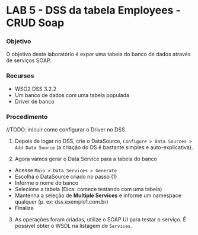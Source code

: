 # LAB 5 - DSS da tabela Employees - CRUD Soap

### Objetivo

O objetivo deste laboratório é expor uma tabela do banco de dados através de
serviços SOAP.

### Recursos

* WSO2 DSS 3.2.2
* Um banco de dados com uma tabela populada
* Driver de banco

### Procedimento

//TODO: inlcuir como configurar o Driver no DSS

1. Depois de logar no DSS, crie o DataSource,
`Configure > Data Sources > Add Data Source` (a criação do DS é bastante simples
   e auto-explicativa).

2. Agora vamos gerar o Data Service para a tabela do banco
  * Acesse `Main > Data Services > Generate`
  * Escolha o DataSource criado no passo (1)
  * Informe o nome do banco
  * Selecione a tabela (Dica: comece testando com uma tabela)
  * Mantenha a seleção de **Multiple Services** e informe um namespace qualquer
  (p. ex: dss.exemplo1.com.br)
  * Finalize

3. As operações foram criadas, utilize o SOAP UI para testar o serviço. É possível obter o WSDL na listagem de `Services`.
